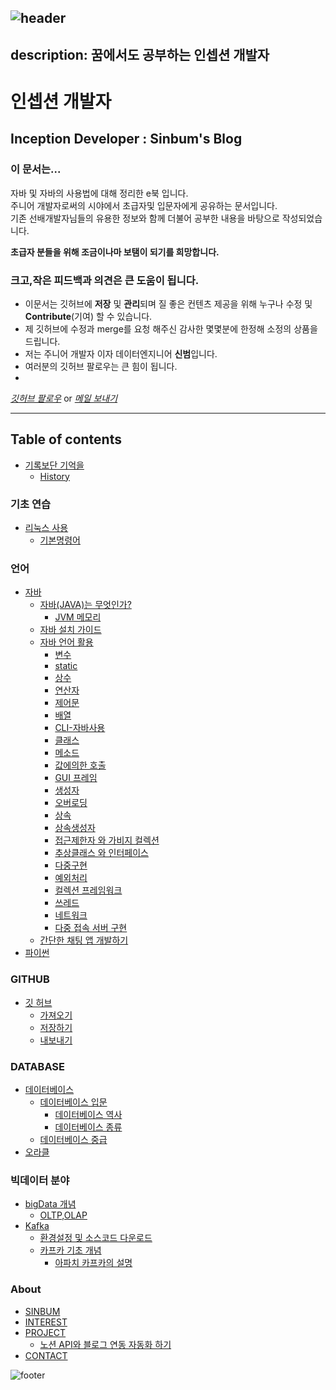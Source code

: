 ![header](https://capsule-render.vercel.app/api?type=waving&height=200&text=Inception%20Developer&fontAlign=51&fontAlignY=40&color=gradient)
---
description: 꿈에서도 공부하는 인셉션 개발자
---

# 인셉션 개발자

## Inception Developer : Sinbum's Blog

### 이 문서는...

자바 및 자바의 사용법에 대해 정리한 e북 입니다.\
주니어 개발자로써의 시야에서 초급자및 입문자에게 공유하는 문서입니다.\
기존 선배개발자님들의 유용한 정보와 함께 더불어 공부한 내용을 바탕으로 작성되었습니다.

**초급자 분들을 위해 조금이나마 보탬이 되기를 희망합니다.**

### 크고,작은 피드백과 의견은 큰 도움이 됩니다.

* 이문서는 깃허브에 **저장** 및 **관리**되며 질 좋은 컨텐츠 제공을 위해 누구나 수정 및 **Contribute**(기여) 할 수 있습니다.
* 제 깃허브에 수정과 merge를 요청 해주신 감사한 몇몇분에 한정해 소정의 상품을 드립니다.
* 저는 주니어 개발자 이자 데이터엔지니어 **신범**입니다.
* 여러분의 깃허브 팔로우는 큰 힘이 됩니다.
*

[_깃허브 팔로우_](https://github.com/sinbum) or [_메일 보내기_](mailto://sinbum@kakao.com)

***

## Table of contents

* [기록보단 기억을](./)
  * [History](History.md)

### 기초 연습

* [리눅스 사용](undefined/undefined/)
  * [기본명령어](linux/guide/BasicCommand.md)

### 언어

* [자바](python/undefined/)
  * [자바(JAVA)는 무엇인가?](java/WhatIsJava.md)
    * [JVM 메모리](java/useGuide/JVM.md)
  * [자바 설치 가이드](java/JavaEnvGuide.md)
  * [자바 언어 활용](java/JavaUseGuide.md)
    * [변수](java/useGuide/Variable.md)
    * [static](java/useGuide/Static.md)
    * [상수](java/useGuide/Constant.md)
    * [연산자](java/useGuide/Operator.md)
    * [제어문](java/useGuide/ControlStatement.md)
    * [배열](java/useGuide/Array.md)
    * [CLI-자바사용](java/useGuide/JavaUseInCLI.md)
    * [클래스](java/useGuide/Class.md)
    * [메소드](java/useGuide/Method.md)
    * [값에의한 호출](java/useGuide/CallByRef.md)
    * [GUI 프레임](java/useGuide/Frame.md)
    * [생성자](java/useGuide/Constructor.md)
    * [오버로딩](java/useGuide/Overloading.md)
    * [상속](java/useGuide/Extends.md)
    * [상속생성자](java/useGuide/ExtendsConstructor.md)
    * [접근제한자 와 가비지 컬렉션](java/useGuide/GarbageCollection.md)
    * [추상클래스 와 인터페이스](java/useGuide/AbstractAndInterface.md)
    * [다중구현](java/useGuide/MultipleInheritance.md)
    * [예외처리](java/useGuide/Exception.md)
    * [컬렉션 프레임워크](java/useGuide/CollectionFramework.md)
    * [쓰레드](java/useGuide/Thread.md)
    * [네트워크](java/useGuide/Network.md)
    * [다중 접속 서버 구현](java/useGuide/ThredServer.md)
  * [간단한 채팅 앱 개발하기](java/miniProject/Chat.md)
* [파이썬](python/)

### GITHUB

* [깃 허브](gitHub/GitHub.md)
  * [가져오기](gitHub/Pull.md)
  * [저장하기](gitHub/Commit.md)
  * [내보내기](gitHub/Push.md)

### DATABASE

* [데이터베이스](database/database.md)
  * [데이터베이스 입문](database/theory/Basic.md)
    * [데이터베이스 역사](database/theory/BasicHistory.md)
    * [데이터베이스 종류](database/theory/BasicType.md)
  * [데이터베이스 중급](database/theory/Middle.md)
* [오라클](database/oracle/Oracle.md)

### 빅데이터 분야

* [bigData 개념](bigData/basic/)
  * [OLTP,OLAP](bigData/basic/OltpOlap.md)
* [Kafka](bigData/kafka/kafka.md)
  * [환경설정 및 소스코드 다운로드](bigData/kafka/download.md)
  * [카프카 기초 개념](bigData/kafka/understand.md)
    * [아파치 카프카의 설명](bigData/kafka/Propoties.md)

### About

* [SINBUM](about/sinbum.md)
* [INTEREST](about/interest.md)
* [PROJECT](project/Project\_Peronal.md)
  * [노션 API와 블로그 연동 자동화 하기](project/notionToGitbook/History.md)
* [CONTACT](about/contact.md)

![footer](https://capsule-render.vercel.app/api?type=waving&color=gradient&height=100&section=footer)
